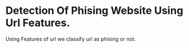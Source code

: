 # Detection Of Phising Website Using Url Features.
Using Features of url we classify url as phising or not.

